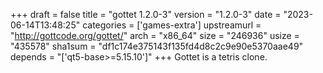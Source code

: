 +++
draft = false
title = "gottet 1.2.0-3"
version = "1.2.0-3"
date = "2023-06-14T13:48:25"
categories = ['games-extra']
upstreamurl = "http://gottcode.org/gottet/"
arch = "x86_64"
size = "246936"
usize = "435578"
sha1sum = "df1c174e375143f135fd4d8c2c9e90e5370aae49"
depends = "['qt5-base>=5.15.10']"
+++
Gottet is a tetris clone.